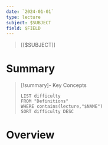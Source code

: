 ```yaml
---
date: `2024-01-01`
type: lecture
subject: $SUBJECT
field: $FIELD
---
```


> [[$SUBJECT]]

# Summary

> [!summary]- Key Concepts
> ```dataview
> LIST difficulty
> FROM "Definitions"
> WHERE contains(lecture,"$NAME")
> SORT difficulty DESC
> ```


# Overview

